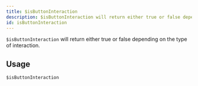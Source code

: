 ```yaml
---
title: $isButtonInteraction
description: $isButtonInteraction will return either true or false depending on the type of the interaction.
id: isButtonInteraction
---
```


`$isButtonInteraction` will return either true or false depending on the type of interaction.

## Usage

```aoi
$isButtonInteraction
```
